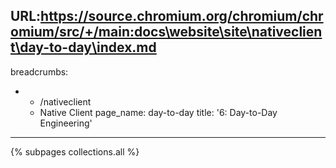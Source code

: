 URL:https://source.chromium.org/chromium/chromium/src/+/main:docs\website\site\nativeclient\day-to-day\index.md
---
breadcrumbs:
- - /nativeclient
  - Native Client
page_name: day-to-day
title: '6: Day-to-Day Engineering'
---

{% subpages collections.all %}
